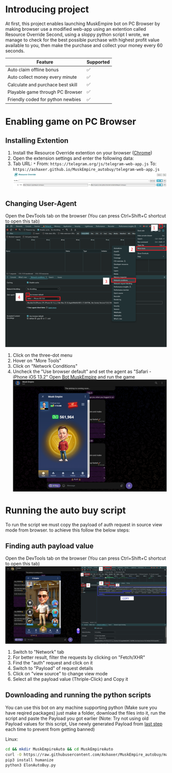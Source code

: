 # Introducing project
At first, this project enables launching MuskEmpire bot on PC Browser by making browser use a modified web-app using an extention called Resource Override
Second, using a sloppy python script I wrote, we manage to check for the best possible purchase with highest profit value available to you, then make the purchase and collect your money every 60 seconds.


| Feature  | Supported |
| ---      | ---       |
| Auto claim offline bonus  |  ✅  |
| Auto collect money every minute  |  ✅  |
| Calculate and purchace best skill  |  ✅  |
| Playable game through PC Browser  |  ✅  |
| Friendly coded for python newbies  |  ✅  |

# Enabling game on PC Browser
## Installing Extention
1. Install the Resource Override extention on your browser ([Chrome](https://chromewebstore.google.com/detail/resource-override/pkoacgokdfckfpndoffpifphamojphii))
2. Open the extension settings and enter the following data:
3. Tab URL: `*` From: `https://telegram.org/js/telegram-web-app.js` To: `https://ashaxer.github.io/MuskEmpire_autobuy/telegram-web-app.js`
![Extension settings](settings.png)

## Changing User-Agent
Open the DevTools tab on the browser (You can press Ctrl+Shift+C shortcut to open this tab)
![User-Agent Settings](user-agent.png)
1. Click on the three-dot menu
2. Hover on "More Tools"
3. Click on "Network Conditions"
4. Uncheck the "Use browser default" and set the agent as "Safari - iPhone iOS 13.2"
Open [Bot MuskEmpire](https://web.telegram.org/k/#?tgaddr=tg%3A%2F%2Fresolve%3Fdomain%3Dmuskempire_bot%26appname%3Dgame%26startapp%3Dhero521693536) and run the game
![Result](result.png)

# Running the auto buy script
To run the script we must copy the payload of auth request in source view mode from browser. to achieve this follow the below steps:
## Finding auth payload value
Open the DevTools tab on the browser (You can press Ctrl+Shift+C shortcut to open this tab)
![DevTools](Payload.jpg)
1. Switch to "Network" tab
2. For better result, filter the requests by clicking on "Fetch/XHR"
3. Find  the "auth" request and click on it
4. Switch to "Payload" of request details
5. Click on "view source" to change view mode
6. Select all the payload value (Thriple-Click) and Copy it

## Downloading and running the python scripts
You can use this bot on any machine supporting python
(Make sure you have reqired packages)
just make a folder, download the files into it, run the script and paste the Payload  you got earlier
(Note: Try not using old Payload values for this script, Use newly generated Payload from [last step](https://github.com/Ashaxer/MuskEmpire_autobuy/blob/main/README.md#finding-auth-payload-value) each time to prevent from getting banned)

Linux:
```bash
cd && mkdir MuskEmpireAuto && cd MuskEmpireAuto
curl -O https://raw.githubusercontent.com/Ashaxer/MuskEmpire_autobuy/main/ElonAutoBuy.py
pip3 install humanize
python3 ElonAutoBuy.py
```
